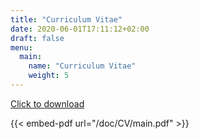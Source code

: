```yaml
---
title: "Curriculum Vitae"
date: 2020-06-01T17:11:12+02:00
draft: false
menu:
  main:
    name: "Curriculum Vitae"
    weight: 5
---
```



[Click to download](/doc/CV/main.pdf)

{{< embed-pdf url="/doc/CV/main.pdf" >}}
